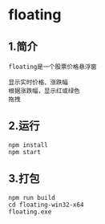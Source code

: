 # floating

## 1.简介

    floating是一个股票价格悬浮窗
    
    显示实时价格、涨跌幅
    根据涨跌幅，显示红或绿色
    拖拽

## 2.运行

    npm install
    npm start
    
## 3.打包

    npm run build
    cd floating-win32-x64
    floating.exe
